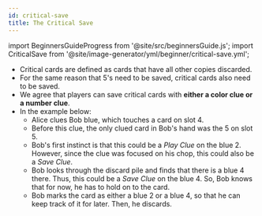 ```yaml
---
id: critical-save
title: The Critical Save
---
```


import BeginnersGuideProgress from '@site/src/beginnersGuide.js';
import CriticalSave from '@site/image-generator/yml/beginner/critical-save.yml';

<BeginnersGuideProgress id="critical-save" />

- Critical cards are defined as cards that have all other copies discarded.
- For the same reason that 5's need to be saved, critical cards also need to be saved.
- We agree that players can save critical cards with **either a color clue or a number clue**.
- In the example below:
  - Alice clues Bob blue, which touches a card on slot 4.
  - Before this clue, the only clued card in Bob's hand was the 5 on slot 5.
  - Bob's first instinct is that this could be a *Play Clue* on the blue 2. However, since the clue was focused on his chop, this could also be a *Save Clue*.
  - Bob looks through the discard pile and finds that there is a blue 4 there. Thus, this could be a *Save Clue* on the blue 4. So, Bob knows that for now, he has to hold on to the card.
  - Bob marks the card as either a blue 2 or a blue 4, so that he can keep track of it for later. Then, he discards.

<CriticalSave />
